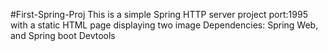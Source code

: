 #First-Spring-Proj
This is a simple Spring HTTP server project port:1995 with a static HTML page displaying two image
Dependencies: Spring Web, and Spring boot Devtools
